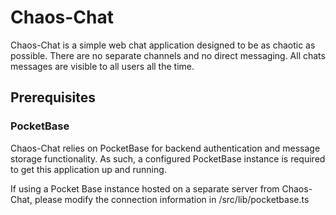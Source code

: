 # Chaos-Chat

Chaos-Chat is a simple web chat application designed to be as chaotic as possible. There are no separate channels and no direct messaging. All chats messages are visible to all users all the time.

## Prerequisites

### PocketBase

Chaos-Chat relies on PocketBase for backend authentication and message storage functionality. As such, a configured PocketBase instance is required to get this application up and running.

If using a Pocket Base instance hosted on a separate server from Chaos-Chat, please modify the connection information in /src/lib/pocketbase.ts


